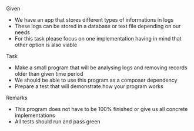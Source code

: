 Given
- We have an app that stores different types of informations in logs
- These logs can be stored in a database or text file depending on our needs
- For this task please focus on one implementation having in mind that other option is also viable

Task
- Make a small program that will be analysing logs and removing records older than given time period
- We should be able to use this program as a composer dependency
- Prepare a test that will demonstrate how your program works

Remarks
- This program does not have to be 100% finished or give us all concrete implementations
- All tests should run and pass green
